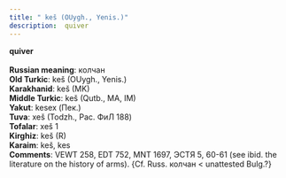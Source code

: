 ```yaml
---
title: " keš (OUygh., Yenis.)"
description:  quiver
---
```

<p data-pagefind-weight="0.5">
<strong> quiver</strong><br><br>
<strong>Russian meaning</strong>:  колчан<br>
<strong>Old Turkic</strong>:  keš (OUygh., Yenis.)<br>
<strong>Karakhanid</strong>:  keš (MK)<br>
<strong>Middle Turkic</strong>:  keš (Qutb., MA, IM)<br>
<strong>Yakut</strong>:  kesex (Пек.)<br>
<strong>Tuva</strong>:  xeš (Todzh., Рас. ФиЛ 188)<br>
<strong>Tofalar</strong>:  xeš 1<br>
<strong>Kirghiz</strong>:  keš (R)<br>
<strong>Karaim</strong>:  keš, kes<br>
<strong>Comments</strong>:  VEWT 258, EDT 752, MNT 1697, ЭСТЯ 5, 60-61 (see ibid. the literature on the history of arms). {Cf. Russ. колчан < unattested Bulg.?}<br>

</p>
